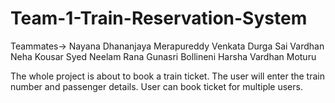 # Team-1-Train-Reservation-System
Teammates->
Nayana Dhananjaya
Merapureddy Venkata Durga Sai Vardhan
Neha Kousar Syed
Neelam Rana
Gunasri Bollineni
Harsha Vardhan Moturu

The whole project is about to book a train ticket.
The user will enter the train number and passenger details.
User can book ticket for multiple users.
